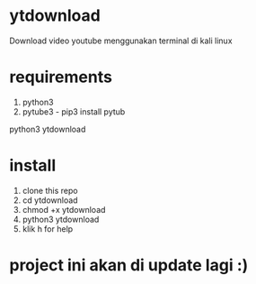 # ytdownload
Download video youtube menggunakan terminal di kali linux

# requirements
1. python3
2. pytube3  - pip3 install pytub

python3 ytdownload

# install
1. clone this repo
2. cd ytdownload
3. chmod +x ytdownload
4. python3 ytdownload
5. klik h for help

# project ini akan di update lagi :)
